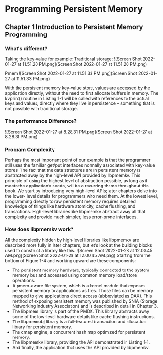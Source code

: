 # Programming Persistent Memory

## Chapter 1 Introduction to Persistent Memory Programming

### What's different?
Taking the key-value for example:
Traditional storage:
![Screen Shot 2022-01-27 at 11.51.20 PM.png](Screen Shot 2022-01-27 at 11.51.20 PM.png)

Pmem
![Screen Shot 2022-01-27 at 11.51.33 PM.png](Screen Shot 2022-01-27 at 11.51.33 PM.png)

With the persistent memory key-value store, values are accessed by the application directly, without the need to first allocate buffers in memory. The kvprint() routine in Listing 1-1 will be called with references to the actual keys and values, directly where they live in persistence – something that is not possible with traditional storage.
### The performance Difference?
![Screen Shot 2022-01-27 at 8.28.31 PM.png](Screen Shot 2022-01-27 at 8.28.31 PM.png)
### Program Complexity
Perhaps the most important point of our example is that the programmer still uses
the familiar get/put interfaces normally associated with key-value stores. The fact that the data structures are in persistent memory is abstracted away by the high-level API provided by libpmemkv. This principle of using the highest level of abstraction possible, as long as it meets the application’s needs, will be a recurring theme throughout this book. We start by introducing very high-level APIs; later chapters delve into the lower- level details for programmers who need them. At the lowest level, programming directly to raw persistent memory requires detailed knowledge of things like hardware atomicity, cache flushing, and transactions. High-level libraries like libpmemkv abstract away all that complexity and provide much simpler, less error-prone interfaces.

### How does libpmemkv work?
All the complexity hidden by high-level libraries like libpmemkv are described more fully in later chapters, but let’s look at the building blocks used to construct a library like this.
![Screen Shot 2022-01-28 at 12.00.45 AM.png](Screen Shot 2022-01-28 at 12.00.45 AM.png)
Starting from the bottom of Figure 1-4 and working upward are these components:
* The persistent memory hardware, typically connected to the system memory bus and accessed using common memory load/store operations.
* A pmem-aware file system, which is a kernel module that exposes persistent memory to applications as files. Those files can be memory mapped to give applications direct access (abbreviated as DAX).
This method of exposing persistent memory was published by SNIA (Storage Networking Industry Association) and is described in detail in Chapter 3.
* The libpmem library is part of the PMDK. This library abstracts away some of the low-level hardware details like cache flushing instructions.
* The libpmemobj library is a full-featured transaction and allocation library for persistent memory. 
* The cmap engine, a concurrent hash map optimized for persistent memory. 
* The libpmemkv library, providing the API demonstrated in Listing 1-1.
* And finally, the application that uses the API provided by libpmemkv.



